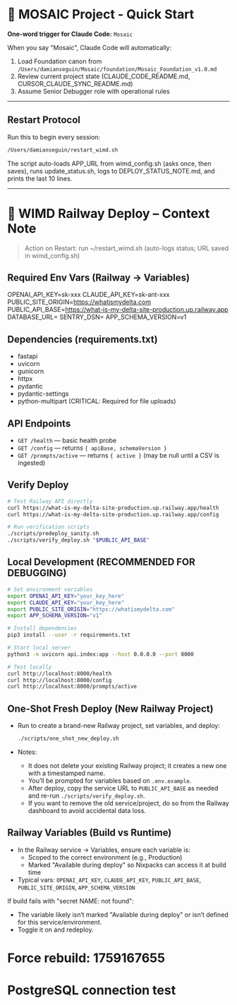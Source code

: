 # 🚦 MOSAIC Project - Quick Start

**One-word trigger for Claude Code:** `Mosaic`

When you say "Mosaic", Claude Code will automatically:
1. Load Foundation canon from `/Users/damianseguin/Mosaic/foundation/Mosaic_Foundation_v1.0.md`
2. Review current project state (CLAUDE_CODE_README.md, CURSOR_CLAUDE_SYNC_README.md)
3. Assume Senior Debugger role with operational rules

---

## Restart Protocol

Run this to begin every session:

```zsh
/Users/damianseguin/restart_wimd.sh
```

The script auto-loads APP_URL from wimd_config.sh (asks once, then saves), runs update_status.sh, logs to DEPLOY_STATUS_NOTE.md, and prints the last 10 lines.

---

# 📝 WIMD Railway Deploy – Context Note

> Action on Restart: run ~/restart_wimd.sh (auto-logs status; URL saved in wimd_config.sh)

## Required Env Vars (Railway → Variables)
OPENAI_API_KEY=sk-xxx
CLAUDE_API_KEY=sk-ant-xxx
PUBLIC_SITE_ORIGIN=https://whatismydelta.com
PUBLIC_API_BASE=https://what-is-my-delta-site-production.up.railway.app
DATABASE_URL=
SENTRY_DSN=
APP_SCHEMA_VERSION=v1

## Dependencies (requirements.txt)
- fastapi
- uvicorn
- gunicorn
- httpx
- pydantic
- pydantic-settings
- python-multipart (CRITICAL: Required for file uploads)

## API Endpoints
- `GET /health` — basic health probe
- `GET /config` — returns `{ apiBase, schemaVersion }`
- `GET /prompts/active` — returns `{ active }` (may be null until a CSV is ingested)

## Verify Deploy
```zsh
# Test Railway API directly
curl https://what-is-my-delta-site-production.up.railway.app/health
curl https://what-is-my-delta-site-production.up.railway.app/config

# Run verification scripts
./scripts/predeploy_sanity.sh
./scripts/verify_deploy.sh "$PUBLIC_API_BASE"
```

## Local Development (RECOMMENDED FOR DEBUGGING)
```zsh
# Set environment variables
export OPENAI_API_KEY="your_key_here"
export CLAUDE_API_KEY="your_key_here"
export PUBLIC_SITE_ORIGIN="https://whatismydelta.com"
export APP_SCHEMA_VERSION="v1"

# Install dependencies
pip3 install --user -r requirements.txt

# Start local server
python3 -m uvicorn api.index:app --host 0.0.0.0 --port 8000

# Test locally
curl http://localhost:8000/health
curl http://localhost:8000/config
curl http://localhost:8000/prompts/active
```

## One-Shot Fresh Deploy (New Railway Project)
- Run to create a brand-new Railway project, set variables, and deploy:
  
  ```zsh
  ./scripts/one_shot_new_deploy.sh
  ```

- Notes:
  - It does not delete your existing Railway project; it creates a new one with a timestamped name.
  - You’ll be prompted for variables based on `.env.example`.
  - After deploy, copy the service URL to `PUBLIC_API_BASE` as needed and re-run `./scripts/verify_deploy.sh`.
  - If you want to remove the old service/project, do so from the Railway dashboard to avoid accidental data loss.

## Railway Variables (Build vs Runtime)
- In the Railway service → Variables, ensure each variable is:
  - Scoped to the correct environment (e.g., Production)
  - Marked "Available during deploy" so Nixpacks can access it at build time
- Typical vars: `OPENAI_API_KEY`, `CLAUDE_API_KEY`, `PUBLIC_API_BASE`, `PUBLIC_SITE_ORIGIN`, `APP_SCHEMA_VERSION`

If build fails with "secret NAME: not found":
- The variable likely isn’t marked "Available during deploy" or isn’t defined for this service/environment.
- Toggle it on and redeploy.
# Force rebuild: 1759167655

# PostgreSQL connection test
